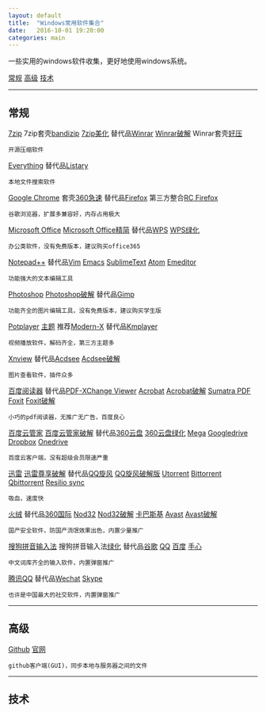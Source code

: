 ```yaml
---
layout: default
title:  "Windows常用软件集合"
date:   2016-10-01 19:20:00
categories: main
---
```

一些实用的windows软件收集，更好地使用windows系统。

 [常规](#常规) [高级](#高级) [技术](#技术)
 
----

<h2 id="常规">常规</h2>

[7zip](http://www.7-zip.org/download.html) 7zip套壳[bandizip](https://www.bandisoft.com/bandizip/cn/) [7zip美化](http://www.7ztm.de/) 替代品[Winrar](http://www.win-rar.com/) [Winrar破解](http://www.zdfans.com/778.html) Winrar套壳[好压](http://haozip.2345.com/)

```
开源压缩软件
```

[Everything](https://www.voidtools.com/) 替代品[Listary](http://www.listary.com/download)

```
本地文件搜索软件
```

[Google Chrome](https://www.google.com/chrome/browser/desktop/index.html) 套壳[360急速](http://chrome.360.cn/)   替代品[Firefox](https://www.mozilla.org/en-US/firefox/new/) 第三方整合[RC Firefox](http://www.runningcheese.com/category/firefox) 

```
谷歌浏览器，扩展多兼容好，内存占用极大
```

[Microsoft Office](https://products.office.com/zh-CN/) [Microsoft Office精简](http://www.zdfans.com/4531.html) 替代品[WPS](http://www.wps.cn/) [WPS绿化](http://www.zdfans.com/6113.html)

```
办公类软件，没有免费版本，建议购买office365
```

[Notepad++](https://notepad-plus-plus.org/) 替代品[Vim](http://www.vim.org/download.php) [Emacs](https://www.gnu.org/software/emacs/download.html) [SublimeText](https://www.sublimetext.com/3) [Atom](https://atom.io/) [Emeditor](https://www.emeditor.com/#download)

```
功能强大的文本编辑工具
```

[Photoshop](http://www.adobe.com/cn/downloads.html) [Photoshop破解](http://www.zdfans.com/6925.html) 替代品[Gimp](http://www.gimp.org/downloads/)

```
功能齐全的图片编辑工具，没有免费版本，建议购买学生版
```

[Potplayer](http://potplayer.daum.net/) [主题](http://www.deviantart.com/browse/all/customization/skins/?q=potplayer&offset=0) 推荐[Modern-X](http://illequal.deviantart.com/art/Modern-X-for-Potplayer-Update-561075190) 替代品[Kmplayer](http://www.kmplayer.com/)

```
视频播放软件，解码齐全，第三方主题多
```

[Xnview](http://www.xnview.com/en/xnview/#downloads) 替代品[Acdsee](http://www.acdsee.com/en/free-trials) [Acdsee破解](http://www.zdfans.com/6952.html)

```
图片查看软件，插件众多
```

[百度阅读器](http://yueduqi.baidu.com/) 替代品[PDF-XChange Viewer](http://www.tracker-software.com/product/downloads) [Acrobat](https://get.adobe.com/cn/reader/) [Acrobat破解](http://www.zdfans.com/5670.html) [Sumatra PDF](http://www.sumatrapdfreader.org/download-free-pdf-viewer.html) [Foxit](https://www.foxitsoftware.com/downloads/) [Foxit破解](http://www.zdfans.com/4054.html)

```
小巧的pdf阅读器，无推广无广告，百度良心
```

[百度云管家](http://pan.baidu.com/download?from=header) [百度云管家破解](http://www.zdfans.com/674.html) 替代品[360云盘](https://yunpan.360.cn/index/download) [360云盘绿化](http://www.zdfans.com/2748.html) [Mega](http://www.megasoftware.net/) [Googledrive](http://www.megasoftware.net/) [Dropbox](https://www.dropbox.com/) [Onedrive](https://onedrive.live.com/about/en-us/download/)

```
百度云客户端，没有超级会员限速严重
```

[迅雷](http://dl.xunlei.com/) [迅雷尊享破解](http://www.zdfans.com/3920.html) 替代品[QQ旋风](http://xf.qq.com/) [QQ旋风破解版](http://www.zdfans.com/502.html) [Utorrent](http://www.utorrent.com/intl/zh/) [Bittorrent](http://www.bittorrent.com/bittorrent-free) [Qbittorrent](http://www.qbittorrent.org/download.php) [Resilio sync](https://www.resilio.com/individuals/)

```
吸血，速度快
```

[火绒](http://www.huorong.cn/) 替代品[360国际](https://www.360totalsecurity.com/en/) [Nod32](http://download.eset.com.cn/download/home/) [Nod32破解](http://www.zdfans.com/5740.html) [卡巴斯基](https://www.kaspersky.com/) [Avast](https://www.avast.com/en-us/index) [Avast破解](https://www.360totalsecurity.com/en/) 

```
国产安全软件，防国产流氓效果出色，内置少量推广
```

[搜狗拼音输入法](http://pinyin.sogou.com/) 搜狗拼音输入法[绿化](http://www.zdfans.com/587.html) 替代品[谷歌](https://www.google.com/intl/zh-CN/ime/pinyin/) [QQ](http://qq.pinyin.cn/)  [百度](https://shurufa.baidu.com/) [手心](http://www.xinshuru.com/index.html?p=win) 

```
中文词库齐全的输入软件，内置弹窗推广
```

[腾讯QQ](http://im.qq.com/download/) 替代品[Wechat](http://www.wechat.com/) [Skype](https://www.skype.com/zh-Hans/download-skype/skype-for-computer/)

```
也许是中国最大的社交软件，内置弹窗推广
```

----

<h2 id="高级">高级</h2>

[Github](https://desktop.github.com/) [官网](https://github.com/)

```
github客户端(GUI)，同步本地与服务器之间的文件
```

----

<h2 id="技术">技术</h2>









